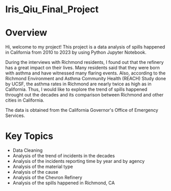 # Iris_Qiu_Final_Project
# Overview
Hi, welcome to my project! This project is a data analysis of spills happened in California from 2010 to 2023 by using Python Jupyter Notebook. 

During the interviews with Richmond residents, I found out that the refinery has a great impact on their lives. Many residents said that they were born with asthma and have witnessed many flaring events. Also, according to the Richmond Environment and Asthma Community Health (REACH) Study done by UCSF, the asthma rates in Richmond are nearly twice as high as in California. Thus, I would like to explore the trend of spills happened throught out the decades and its comparison between Richmond and other cities in California.

The data is obtained from the California Governor's Office of Emergency Services.

# Key Topics
- Data Cleaning
- Analysis of the trend of incidents in the decades
- Analysis of the incidents reporting time by year and by agency
- Analysis of the material type
- Analysis of the cause
- Analysis of the Chevron Refinery
- Analysis of the spills happened in Richmond, CA